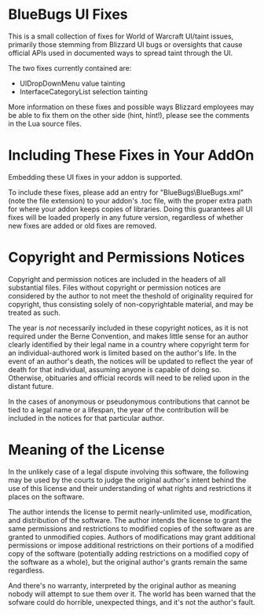 BlueBugs UI Fixes
=================
This is a small collection of fixes for World of Warcraft UI/taint issues,
primarily those stemming from Blizzard UI bugs or oversights that cause official
APIs used in documented ways to spread taint through the UI.

The two fixes currently contained are:

* UIDropDownMenu value tainting
* InterfaceCategoryList selection tainting

More information on these fixes and possible ways Blizzard employees may be able
to fix them on the other side (hint, hint!), please see the comments in the Lua
source files.

Including These Fixes in Your AddOn
===================================
Embedding these UI fixes in your addon is supported.

To include these fixes, please add an entry for "BlueBugs\BlueBugs.xml" (note
the file extension) to your addon's .toc file, with the proper extra path for
where your addon keeps copies of libraries. Doing this guarantees all UI fixes
will be loaded properly in any future version, regardless of whether new fixes
are added or old fixes are removed.

Copyright and Permissions Notices
=================================
Copyright and permission notices are included in the headers of all substantial
files. Files without copyright or permission notices are considered by the
author to not meet the theshold of originality required for copyright, thus
consisting solely of non-copyrightable material, and may be treated as such.

The year is *not* necessarily included in these copyright notices, as it is not
required under the Berne Convention, and makes little sense for an author
clearly identified by their legal name in a country where copyright term for an
individual-authored work is limited based on the author's life. In the event of
an author's death, the notices will be updated to reflect the year of death for
that individual, assuming anyone is capable of doing so. Otherwise, obituaries
and official records will need to be relied upon in the distant future.

In the cases of anonymous or pseudonymous contributions that cannot be tied to
a legal name or a lifespan, the year of the contribution will be included in the
notices for that particular author.

Meaning of the License
======================
In the unlikely case of a legal dispute involving this software, the following
may be used by the courts to judge the original author's intent behind the use
of this license and their understanding of what rights and restrictions it
places on the software.

The author intends the license to permit nearly-unlimited use, modification, and
distribution of the software. The author intends the license to grant the same
permissions and restrictions to modified copies of the software as are granted
to unmodified copies. Authors of modifications may grant additional permissions
or impose additional restrictions on their portions of a modified copy of the
software (potentially adding restrictions on a modified copy of the software as
a whole), but the original author's grants remain the same regardless.

And there's no warranty, interpreted by the original author as meaning nobody
will attempt to sue them over it. The world has been warned that the sofware
could do horrible, unexpected things, and it's not the author's fault.
